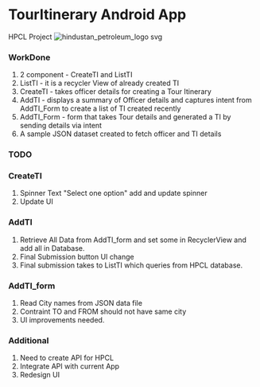 # TourItinerary Android App

HPCL Project
![hindustan_petroleum_logo svg](https://user-images.githubusercontent.com/18751913/41452002-5ad53990-708d-11e8-94e2-a28bb508995a.png)

### WorkDone

1. 2 component - CreateTI and ListTI
2. ListTI - it is a recycler View of already created TI
3. CreateTI - takes officer details for creating a Tour Itinerary
4. AddTI - displays a summary of Officer details and captures intent from AddTI_Form to create a list of TI created recently
5. AddTI_Form - form that takes Tour details and generated a TI by sending details via intent
6. A sample JSON dataset created to fetch officer and TI details

### TODO

### CreateTI
1. Spinner Text "Select one option" add and update spinner
2. Update UI

### AddTI
1. Retrieve All Data from AddTI_form and set some in RecyclerView and add all in Database.
2. Final Submission button UI change
3. Final submission takes to ListTI which queries from HPCL database.

### AddTI_form
1. Read City names from JSON data file
2. Contraint TO and FROM should not have same city
3. UI improvements needed.

### Additional
1. Need to create API for HPCL
2. Integrate API with current App
3. Redesign UI



